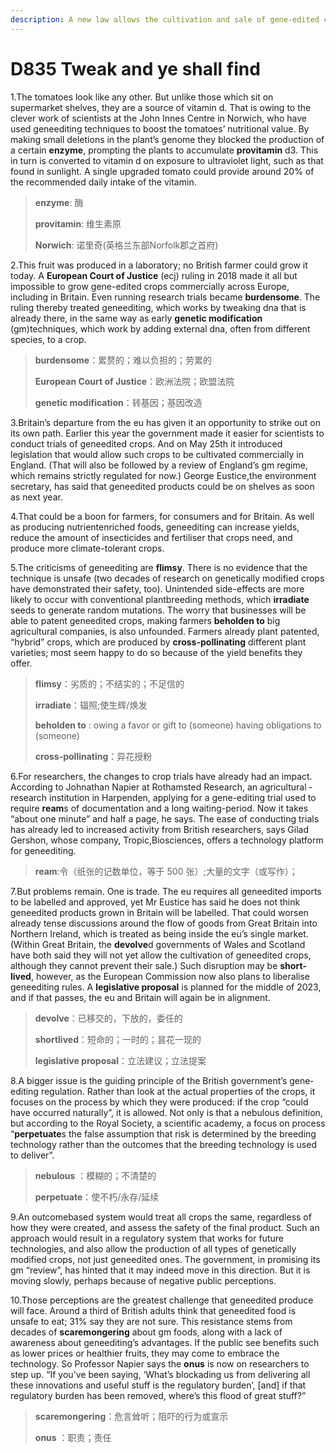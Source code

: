 ```yaml
---
description: A new law allows the cultivation and sale of gene-edited crops. Good
---
```


# D835 Tweak and ye shall find
1.The tomatoes look like any other. But unlike those which sit on supermarket shelves, they are a source of vitamin d. That is owing to the clever work of scientists at the John Innes Centre in Norwich, who have used gene­editing techniques to boost the tomatoes’ nutritional value. By making small deletions in the plant’s genome they blocked the production of a certain **enzyme**, prompting the plants to accumulate **provitamin** d3. This in turn is converted to vitamin d on exposure to ultraviolet light, such as that found in sunlight. A single upgraded tomato could provide around 20% of the recommended daily intake of the vitamin.

> **enzyme**: 酶
>
> **provitamin**: 维生素原
>
> **Norwich**: 诺里奇(英格兰东部Norfolk郡之首府)
>

2.This fruit was produced in a laboratory; no British farmer could grow it today. A **European Court of Justice** (ecj) ruling in 2018 made it all but impossible to grow gene­-edited crops commercially across Europe, including in Britain. Even running research trials became **burdensome**. The ruling thereby treated gene­editing, which works by tweaking dna that is already there, in the same way as early **genetic modification** (gm)techniques, which work by adding external dna, often from different species, to a crop.

> **burdensome**：累赘的；难以负担的；劳累的
>
> **European Court of Justice**：欧洲法院；欧盟法院
>
> **genetic modification**：转基因；基因改造
>

3.Britain’s departure from the eu has given it an opportunity to strike out on its own path. Earlier this year the government made it easier for scientists to conduct trials of gene­edited crops. And on May 25th it introduced legislation that would allow such crops to be cultivated commercially in England. (That will also be followed by a review of England’s gm regime, which remains strictly regulated for now.) George Eustice,the environment secretary, has said that gene­edited products could be on shelves as soon as next year.

4.That could be a boon for farmers, for consumers and for Britain. As well as producing nutrient­enriched foods, geneediting can increase yields, reduce the amount of insecticides and fertiliser that crops need, and produce more climate-­tolerant crops.

5.The criticisms of gene­editing are **flimsy**. There is no evidence that the technique is unsafe (two decades of research on genetically modified crops have demonstrated their safety, too). Unintended side-effects are more likely to occur with conventional plant­breeding methods, which **irradiate** seeds to generate random mutations. The worry that businesses will be able to patent gene­edited crops, making farmers **beholden to** big agricultural companies, is also unfounded. Farmers already plant patented, “hybrid” crops, which are produced by **cross-­pollinating** different plant varieties; most seem happy to do so because of the yield benefits they offer.

> **flimsy**：劣质的；不结实的；不足信的
>
> **irradiate**：辐照;使生辉/焕发
>
> **beholden to** : owing a favor or gift to (someone) having obligations to (someone)
>
> **cross-­pollinating**：异花授粉
>

6.For researchers, the changes to crop trials have already had an impact. According to Johnathan Napier at Rothamsted Research, an agricultural ­research institution in Harpenden, applying for a gene-editing trial used to require **ream**s of documentation and a long waiting-­period. Now it takes “about one minute” and half a page, he says. The ease of conducting trials has already led to increased activity from British researchers, says Gilad Gershon, whose company, Tropic,Biosciences, offers a technology platform for gene­editing.

> **ream**:令（纸张的记数单位，等于 500 张）;大量的文字（或写作）；
>

7.But problems remain. One is trade. The eu requires all gene­edited imports to be labelled and approved, yet Mr Eustice has said he does not think gene­edited products grown in Britain will be labelled. That could worsen already tense discussions around the flow of goods from Great Britain into Northern Ireland, which is treated as being inside the eu’s single market. (Within Great Britain, the **devolve**d governments of Wales and Scotland have both said they will not yet allow the cultivation of gene­edited crops, although they cannot prevent their sale.) Such disruption may be **short­lived**, however, as the European Commission now also plans to liberalise gene­editing rules. A **legislative proposal** is planned for the middle of 2023, and if that passes, the eu and Britain will again be in alignment.

> **devolve**：已移交的，下放的，委任的
>
> **short­lived**：短命的；一时的；昙花一现的
>
> **legislative proposal**：立法建议；立法提案
>

8.A bigger issue is the guiding principle of the British government’s gene­editing regulation. Rather than look at the actual properties of the crops, it focuses on the process by which they were produced: if the crop “could have occurred naturally”, it is allowed. Not only is that a nebulous definition, but according to the Royal Society, a scientific academy, a focus on process “**perpetuate**s the false assumption that risk is determined by the breeding technology rather than the outcomes that the breeding technology is used to deliver”.

> **nebulous** ：模糊的；不清楚的
>
> **perpetuate**：使不朽/永存/延续
>

9.An outcome­based system would treat all crops the same, regardless of how they were created, and assess the safety of the final product. Such an approach would result in a regulatory system that works for future technologies, and also allow the production of all types of genetically modified crops, not just gene­edited ones. The government, in promising its gm “review”, has hinted that it may indeed move in this direction. But it is moving slowly, perhaps because of negative public perceptions.

10.Those perceptions are the greatest challenge that gene­edited produce will face. Around a third of British adults think that gene­edited food is unsafe to eat; 31% say they are not sure. This resistance stems from decades of **scaremongering** about gm foods, along with a lack of awareness about gene­editing’s advantages. If the public see benefits such as lower prices or healthier fruits, they may come to embrace the technology. So Professor Napier says the **onus** is now on researchers to step up. “If you’ve been saying, ‘What’s blockading us from delivering all these innovations and useful stuff is the regulatory burden’, [and] if that regulatory burden has been removed, where’s this flood of great stuff?”

> **scaremongering**：危言耸听；阻吓的行为或宣示
>
> **onus** ：职责；责任
>

